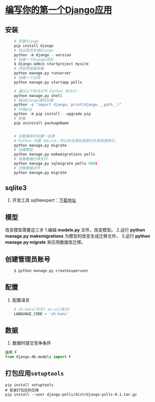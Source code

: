 # [编写你的第一个Django应用](https://docs.djangoproject.com/zh-hans/2.0/intro/tutorial01/#write-your-first-view)

## 安装
```py
    # 安装django
    pip install django
    # 验证是否安装django
    python -m django --version
    # 创建一个django项目
    $ django-admin startproject mysite
    # 开启简易服务器
    python manage.py runserver
    # 创建一个应用
    python manage.py startapp polls

    # 通过以下命令打开 Python 命令行：
    python manage.py shell
    # 输出Django源码位置
    python -c "import django; print(django.__path__)"
    # 升级pip
    python -m pip install --upgrade pip
    # 卸载
    pip uninstall packageName


    # 在数据库中创建一些表
    # Python 内置 SQLite，所以你无需安装额外东西来使用它。
    python manage.py migrate
    # 创建模型
    python manage.py makemigrations polls
    # 查看数据迁移文件
    python manage.py sqlmigrate polls 0001
    # 迁移数据文件
    python manage.py migrate

```


## sqlite3
1. 开发工具 sqliteexpert：[下载地址](http://www.sqliteexpert.com/download.html)


## 模型
改变模型需要这三步
1.编辑 __models.py__ 文件，改变模型。
2.运行 __python manage.py makemigrations__ 为模型的改变生成迁移文件。
3.运行 __python manage.py migrate__ 来应用数据库迁移。

## 创建管理员账号
```python
    $ python manage.py createsuperuser
```


## 配置
1. 配置语言
```python
    # zh-hans[中文] en-us[英文]
    LANGUAGE_CODE = 'zh-hans'
```

## 数据
1. 数据时提交竞争条件
```python
运用 F
from django.db.models import F
```

## 打包应用``setuptools``
```cli
pip install setuptools
# 安装打包后的应用
pip install --user django-polls/dist/django-polls-0.1.tar.gz
```
##
